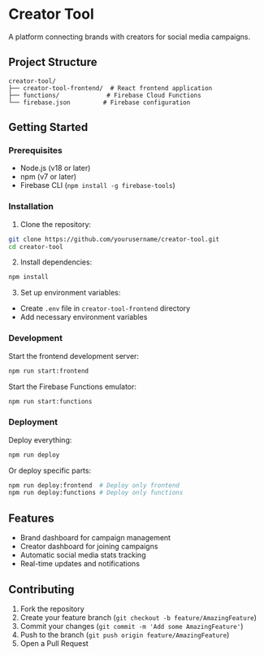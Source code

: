 # Creator Tool

A platform connecting brands with creators for social media campaigns.

## Project Structure

```
creator-tool/
├── creator-tool-frontend/  # React frontend application
├── functions/             # Firebase Cloud Functions
└── firebase.json         # Firebase configuration
```

## Getting Started

### Prerequisites

- Node.js (v18 or later)
- npm (v7 or later)
- Firebase CLI (`npm install -g firebase-tools`)

### Installation

1. Clone the repository:
```bash
git clone https://github.com/yourusername/creator-tool.git
cd creator-tool
```

2. Install dependencies:
```bash
npm install
```

3. Set up environment variables:
- Create `.env` file in `creator-tool-frontend` directory
- Add necessary environment variables

### Development

Start the frontend development server:
```bash
npm run start:frontend
```

Start the Firebase Functions emulator:
```bash
npm run start:functions
```

### Deployment

Deploy everything:
```bash
npm run deploy
```

Or deploy specific parts:
```bash
npm run deploy:frontend  # Deploy only frontend
npm run deploy:functions # Deploy only functions
```

## Features

- Brand dashboard for campaign management
- Creator dashboard for joining campaigns
- Automatic social media stats tracking
- Real-time updates and notifications

## Contributing

1. Fork the repository
2. Create your feature branch (`git checkout -b feature/AmazingFeature`)
3. Commit your changes (`git commit -m 'Add some AmazingFeature'`)
4. Push to the branch (`git push origin feature/AmazingFeature`)
5. Open a Pull Request 